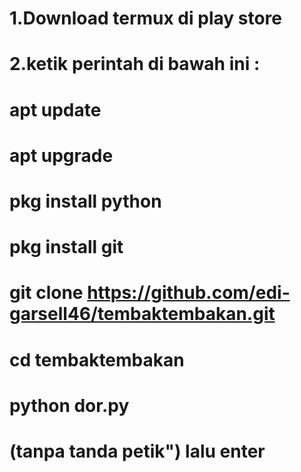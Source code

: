  
   
   # 1.Download termux di play store
   # 2.ketik perintah di bawah ini :
   # apt update
   # apt upgrade
   # pkg install python
   # pkg install git
   # git clone https://github.com/edi-garsell46/tembaktembakan.git
   # cd tembaktembakan
   # python dor.py
 # (tanpa tanda petik") lalu enter
